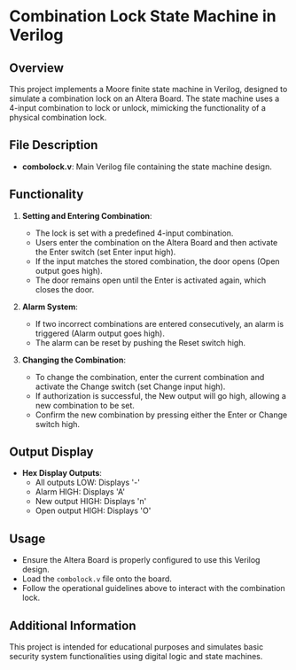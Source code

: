 # Combination Lock State Machine in Verilog

## Overview
This project implements a Moore finite state machine in Verilog, designed to simulate a combination lock on an Altera Board. The state machine uses a 4-input combination to lock or unlock, mimicking the functionality of a physical combination lock.

## File Description
- **combolock.v**: Main Verilog file containing the state machine design.

## Functionality
1. **Setting and Entering Combination**:
   - The lock is set with a predefined 4-input combination.
   - Users enter the combination on the Altera Board and then activate the Enter switch (set Enter input high).
   - If the input matches the stored combination, the door opens (Open output goes high).
   - The door remains open until the Enter is activated again, which closes the door.

2. **Alarm System**:
   - If two incorrect combinations are entered consecutively, an alarm is triggered (Alarm output goes high).
   - The alarm can be reset by pushing the Reset switch high.

3. **Changing the Combination**:
   - To change the combination, enter the current combination and activate the Change switch (set Change input high).
   - If authorization is successful, the New output will go high, allowing a new combination to be set.
   - Confirm the new combination by pressing either the Enter or Change switch high.

## Output Display
- **Hex Display Outputs**:
  - All outputs LOW: Displays '-'
  - Alarm HIGH: Displays 'A'
  - New output HIGH: Displays 'n'
  - Open output HIGH: Displays 'O'

## Usage
- Ensure the Altera Board is properly configured to use this Verilog design.
- Load the `combolock.v` file onto the board.
- Follow the operational guidelines above to interact with the combination lock.

## Additional Information
This project is intended for educational purposes and simulates basic security system functionalities using digital logic and state machines.

